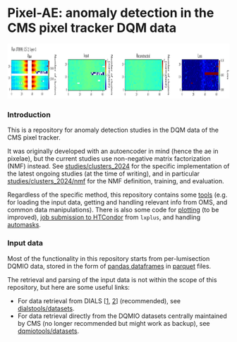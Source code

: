 # Pixel-AE: anomaly detection in the CMS pixel tracker DQM data

<img src="docs/nmf_example.png" width="1000" height="125" />

### Introduction
This is a repository for anomaly detection studies in the DQM data of the CMS pixel tracker.

It was originally developed with an autoencoder in mind (hence the ae in pixelae),
but the current studies use non-negative matrix factorization (NMF) instead.
See [studies/clusters_2024](https://github.com/LukaLambrecht/pixelae/tree/main/studies/clusters_2024)
for the specific implementation of the latest ongoing studies (at the time of writing),
and in particular [studies/clusters_2024/nmf](https://github.com/LukaLambrecht/pixelae/tree/main/studies/clusters_2024/nmf)
for the NMF definition, training, and evaluation.

Regardless of the specific method, this repository contains some [tools](https://github.com/LukaLambrecht/pixelae/tree/main/tools)
(e.g. for loading the input data, getting and handling relevant info from OMS, and common data manipulations).
There is also some code for [plotting](https://github.com/LukaLambrecht/pixelae/tree/main/plotting) (to be improved),
[job submission to HTCondor](https://github.com/LukaLambrecht/pixelae/tree/main/jobsubmission) from `lxplus`,
and handling [automasks](https://github.com/LukaLambrecht/pixelae/tree/main/automasking).

### Input data
Most of the functionality in this repository starts from per-lumisection DQMIO data,
stored in the form of [pandas dataframes](https://pandas.pydata.org/docs/reference/api/pandas.DataFrame.html) in [parquet](https://parquet.apache.org/) files.

The retrieval and parsing of the input data is not within the scope of this repository,
but here are some useful links:
- For data retrieval from DIALS \[[1](https://cmsdials.web.cern.ch/?ws=tracker), [2](https://gitlab.cern.ch/cms-dqmdc/services/dials-service)\] (recommended), see [dialstools/datasets](https://github.com/LukaLambrecht/dialstools/tree/main/datasets).
- For data retrieval directly from the DQMIO datasets centrally maintained by CMS (no longer recommended but might work as backup), see [dqmiotools/datasets](https://github.com/LukaLambrecht/dqmiotools/tree/main/datasets).

